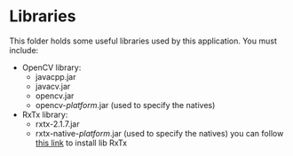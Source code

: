 # Libraries

This folder holds some useful libraries used by this application.
You must include:
- OpenCV library:
  - javacpp.jar
  - javacv.jar
  - opencv.jar
  - opencv-*platform*.jar (used to specify the natives)
- RxTx library: 
  - rxtx-2.1.7.jar
  - rxtx-native-*platform*.jar (used to specify the natives)
you can follow [this link](http://rxtx.qbang.org/wiki/index.php/Installation) to install lib RxTx 

